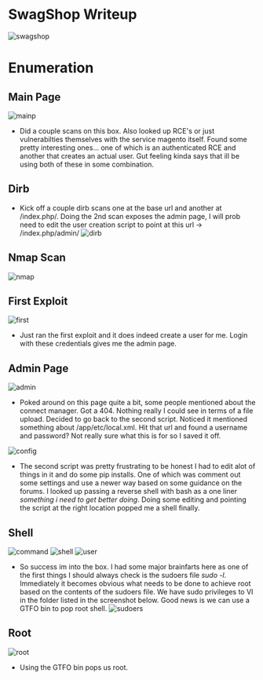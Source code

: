# SwagShop Writeup
![swagshop](/files/swagshop_icon.png)

# Enumeration

## Main Page
![mainp](/files/swagshop_main_page.png)
- Did a couple scans on this box. Also looked up RCE's or just vulnerabilties themselves with the service magento itself.
Found some pretty interesting ones... one of which is an authenticated RCE and another that creates an actual user. 
Gut feeling kinda says that ill be using both of these in some combination.

## Dirb
- Kick off a couple dirb scans one at the base url and another at /index.php/. Doing the 2nd scan exposes the admin page,
I will prob need to edit the user creation script to point at this url -> /index.php/admin/
![dirb](/files/dirb.png)

## Nmap Scan
![nmap](/files/swagshop_nmap.png)


## First Exploit
![first](/files/swagshop_first.png)
- Just ran the first exploit and it does indeed create a user for me. Login with these credentials gives me the admin page.

## Admin Page
![admin](/files/admin.png)
- Poked around on this page quite a bit, some people mentioned about the connect manager. Got a 404. Nothing really I could
see in terms of a file upload. Decided to go back to the second script. Noticed it mentioned something about /app/etc/local.xml.
Hit that url and found a username and password? Not really sure what this is for so I saved it off.

![config](/files/config_xml.png)
- The second script was pretty frustrating to be honest I had to edit alot of things in it and do some pip installs. One of which was comment 
out some settings and use a newer way based on some guidance on the forums. I looked up passing a reverse shell with bash as a one liner 
*something i need to get better doing*. Doing some editing and pointing the script at the right location popped me a shell finally.

## Shell
![command](/files/swagshop_second.png)
![shell](/files/shell.png)
![user](/files/user.png)

- So success im into the box. I had some major brainfarts here as one of the first things I should always check is the sudoers file *sudo -l*.
Immediately it becomes obvious what needs to be done to achieve root based on the contents of the sudoers file. We have sudo privileges to VI in 
the folder listed in the screenshot below. Good news is we can use a GTFO bin to pop root shell.
![sudoers](/files/swagshop_sudoers.png)

## Root
![root](/files/root.png)
- Using the GTFO bin pops us root.

